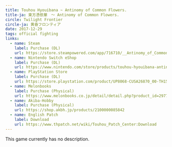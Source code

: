 ```yaml
---
title: Touhou Hyouibana ~ Antinomy of Common Flowers.
title-ja: 東方憑依華　～ Antinomy of Common Flowers.
circle: Twilight Frontier
circle-ja: 黄昏フロンティア
date: 2017-12-29
tags: official fighting
links:
  - name: Steam
    label: Purchase (DL)
    url: https://store.steampowered.com/app/716710/__Antinomy_of_Common_Flowers/
  - name: Nintendo Switch eShop
    label: Purchase (DL)
    url: https://www.nintendo.com/store/products/touhou-hyouibana-antinomy-of-common-flowers-switch/
  - name: PlayStation Store
    label: Purchase (DL)
    url: https://store.playstation.com/product/UP8068-CUSA26870_00-TH15500000000001
  - name: Melonbooks
    label: Purchase (Physical)
    url: https://www.melonbooks.co.jp/detail/detail.php?product_id=297709
  - name: Akiba-Hobby
    label: Purchase (Physical)
    url: https://shop.akbh.jp/products/2100000085842
  - name: English Patch
    label: Download
    url: https://www.thpatch.net/wiki/Touhou_Patch_Center:Download
---
```

This game currently has no description.
